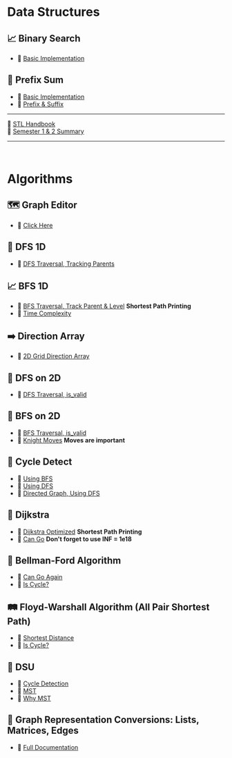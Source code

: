 # Data Structures
## 📈 Binary Search
- 🔗 [Basic Implementation](https://github.com/sabbirahmedfahim/Basic-Data-Structures/blob/main/WEEK_01/module_3/Binary%20Search/Z_Binary_Search.cpp)

## 🔄 Prefix Sum
- 🔗 [Basic Implementation](https://github.com/sabbirahmedfahim/Basic-Data-Structures/blob/main/WEEK_01/module_3/Prefix%20Sum/Y_Range_sum_query.cpp)
- 🔗 [Prefix & Suffix](https://github.com/sabbirahmedfahim/Basic-Data-Structures/blob/main/WEEK_01/week01_day02/equilibrium_index.cpp)
---

📁 [STL Handbook](https://github.com/sabbirahmedfahim/DSA-CheatSheet/blob/main/STL.markdown)  
📁 [Semester 1 & 2 Summary](https://github.com/sabbirahmedfahim/DSA-CheatSheet/blob/main/semester_1_2_summery.markdown)

---
<br>

# Algorithms

## 🗺️ Graph Editor
- 🔗 [Click Here](https://csacademy.com/app/graph_editor)

## 🌲 DFS 1D
- 🔗 [DFS Traversal, Tracking Parents](https://github.com/sabbirahmedfahim/Introduction-to-Algorithms/blob/main/WEEK_01/module_3/2_dfs.cpp)

## 📈 BFS 1D
- 🔗 [BFS Traversal, Track Parent & Level](https://github.com/sabbirahmedfahim/Introduction-to-Algorithms/blob/main/WEEK_01/module_2/12_bfs_shortest_path_printing.cpp) **Shortest Path Printing**
- 🔗 [Time Complexity](https://github.com/sabbirahmedfahim/Introduction-to-Algorithms/blob/main/WEEK_01/module_2/10_time_complexity_bfs.cpp)

## ➡️ Direction Array
- 🔗 [2D Grid Direction Array](https://github.com/sabbirahmedfahim/Introduction-to-Algorithms/blob/main/WEEK_01/module_3/3_2D_grid.markdown)

## 🌌 DFS on 2D
- 🔗 [DFS Traversal, is_valid](https://www.hackerrank.com/contests/assignment-01-a-introduction-to-algorithms-a-batch-05/challenges/can-go-1/submissions/code/1384001133)

## 🌌 BFS on 2D
- 🔗 [BFS Traversal, is_valid](https://www.hackerrank.com/contests/assignment-01-a-introduction-to-algorithms-a-batch-05/challenges/can-go-1/submissions/code/1382266645)
- 🔗 [Knight Moves](https://www.hackerrank.com/contests/mid-term-exam-a-introduction-to-algorithms-a-batch-05/challenges/knight-moves-2/submissions/code/1382583924) **Moves are important**

## 🔄 Cycle Detect
- 🔗 [Using BFS](https://github.com/sabbirahmedfahim/Introduction-to-Algorithms/blob/main/WEEK_02/module_5/1_cycle_detect_using_bfs.cpp)
- 🔗 [Using DFS](https://github.com/sabbirahmedfahim/Introduction-to-Algorithms/blob/main/WEEK_02/module_5/2_cycle_detect_using_dfs.cpp)
- 🔗 [Directed Graph, Using DFS](https://github.com/sabbirahmedfahim/Introduction-to-Algorithms/blob/main/WEEK_02/module_5/4_cycle_detect_in_directed_graph.cpp)

## 🚀 Dijkstra
- 🔗 [Dijkstra Optimized](https://github.com/sabbirahmedfahim/Introduction-to-Algorithms/blob/main/WEEK_02/module_6/4_dijkstra_shortest_path_printing.cpp) **Shortest Path Printing**
- 🔗 [Can Go](https://www.hackerrank.com/contests/mid-term-exam-a-introduction-to-algorithms-a-batch-05/challenges/can-go/submissions/code/1382530399) **Don't forget to use INF = 1e18**

## 🔔 Bellman-Ford Algorithm
- 🔗 [Can Go Again](https://www.hackerrank.com/contests/mid-term-exam-a-introduction-to-algorithms-a-batch-05/challenges/can-go-again/submissions/code/1382572362)
- 🔗 [Is Cycle?](https://github.com/sabbirahmedfahim/Introduction-to-Algorithms/blob/main/WEEK_02/module_7/2_detect_negative_cycle.cpp)

## 🛤️ Floyd-Warshall Algorithm (All Pair Shortest Path)
- 🔗 [Shortest Distance](https://www.hackerrank.com/contests/mid-term-exam-a-introduction-to-algorithms-a-batch-05/challenges/shortest-distance-2/submissions/code/1382579474)
- 🔗 [Is Cycle?](https://github.com/sabbirahmedfahim/Introduction-to-Algorithms/blob/main/WEEK_02/module_7/8_is_cycle.cpp)

## 🔗 DSU 
- 🔗 [Cycle Detection](https://github.com/sabbirahmedfahim/Introduction-to-Algorithms/blob/main/WEEK_03/module_11/1_cycle_detection.cpp)
- 🔗 [MST](https://github.com/sabbirahmedfahim/Introduction-to-Algorithms/blob/main/WEEK_03/module_11/3_minimum_spanning_tree.cpp)
- 🔗 [Why MST](https://github.com/sabbirahmedfahim/Introduction-to-Algorithms/blob/main/WEEK_03/module_11/5_why_mst.markdown)

## 🔄 Graph Representation Conversions: Lists, Matrices, Edges
- 🔗 [Full Documentation](https://github.com/sabbirahmedfahim/Introduction-to-Algorithms/tree/main/WEEK_04/module_12)
